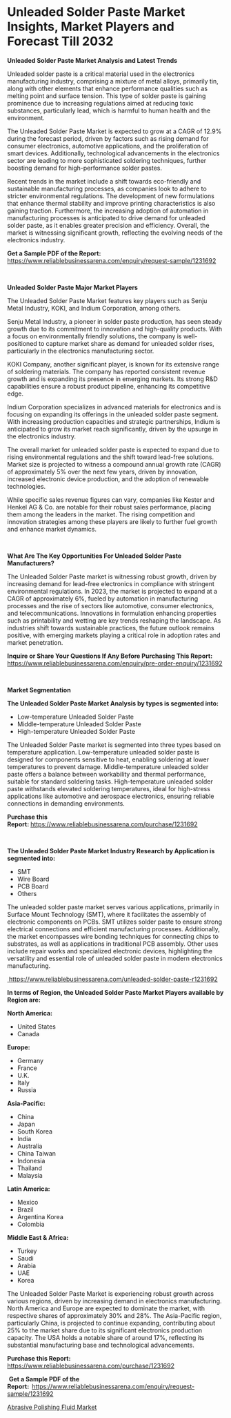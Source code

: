 <p><h1>Unleaded Solder Paste Market Insights, Market Players and Forecast Till 2032</h1></p><p><strong>Unleaded Solder Paste Market Analysis and Latest Trends</strong></p>
<p><p>Unleaded solder paste is a critical material used in the electronics manufacturing industry, comprising a mixture of metal alloys, primarily tin, along with other elements that enhance performance qualities such as melting point and surface tension. This type of solder paste is gaining prominence due to increasing regulations aimed at reducing toxic substances, particularly lead, which is harmful to human health and the environment.</p><p>The Unleaded Solder Paste Market is expected to grow at a CAGR of 12.9% during the forecast period, driven by factors such as rising demand for consumer electronics, automotive applications, and the proliferation of smart devices. Additionally, technological advancements in the electronics sector are leading to more sophisticated soldering techniques, further boosting demand for high-performance solder pastes.</p><p>Recent trends in the market include a shift towards eco-friendly and sustainable manufacturing processes, as companies look to adhere to stricter environmental regulations. The development of new formulations that enhance thermal stability and improve printing characteristics is also gaining traction. Furthermore, the increasing adoption of automation in manufacturing processes is anticipated to drive demand for unleaded solder paste, as it enables greater precision and efficiency. Overall, the market is witnessing significant growth, reflecting the evolving needs of the electronics industry.</p></p>
<p><strong>Get a Sample PDF of the Report:&nbsp;</strong> <a href="https://www.reliablebusinessarena.com/enquiry/request-sample/1231692?utm_campaign=3062&utm_medium=2&utm_source=Github&utm_content=ia&utm_term=03042025&utm_id=unleaded-solder-paste">https://www.reliablebusinessarena.com/enquiry/request-sample/1231692</a></p>
<p>&nbsp;</p>
<p><strong>Unleaded Solder Paste Major Market Players</strong></p>
<p><p>The Unleaded Solder Paste Market features key players such as Senju Metal Industry, KOKI, and Indium Corporation, among others. </p><p>Senju Metal Industry, a pioneer in solder paste production, has seen steady growth due to its commitment to innovation and high-quality products. With a focus on environmentally friendly solutions, the company is well-positioned to capture market share as demand for unleaded solder rises, particularly in the electronics manufacturing sector.</p><p>KOKI Company, another significant player, is known for its extensive range of soldering materials. The company has reported consistent revenue growth and is expanding its presence in emerging markets. Its strong R&D capabilities ensure a robust product pipeline, enhancing its competitive edge.</p><p>Indium Corporation specializes in advanced materials for electronics and is focusing on expanding its offerings in the unleaded solder paste segment. With increasing production capacities and strategic partnerships, Indium is anticipated to grow its market reach significantly, driven by the upsurge in the electronics industry.</p><p>The overall market for unleaded solder paste is expected to expand due to rising environmental regulations and the shift toward lead-free solutions. Market size is projected to witness a compound annual growth rate (CAGR) of approximately 5% over the next few years, driven by innovation, increased electronic device production, and the adoption of renewable technologies.</p><p>While specific sales revenue figures can vary, companies like Kester and Henkel AG & Co. are notable for their robust sales performance, placing them among the leaders in the market. The rising competition and innovation strategies among these players are likely to further fuel growth and enhance market dynamics.</p></p>
<p>&nbsp;</p>
<p><strong>What Are The Key Opportunities For Unleaded Solder Paste Manufacturers?</strong></p>
<p><p>The Unleaded Solder Paste market is witnessing robust growth, driven by increasing demand for lead-free electronics in compliance with stringent environmental regulations. In 2023, the market is projected to expand at a CAGR of approximately 6%, fueled by automation in manufacturing processes and the rise of sectors like automotive, consumer electronics, and telecommunications. Innovations in formulation enhancing properties such as printability and wetting are key trends reshaping the landscape. As industries shift towards sustainable practices, the future outlook remains positive, with emerging markets playing a critical role in adoption rates and market penetration.</p></p>
<p><strong>Inquire or Share Your Questions If Any Before Purchasing This Report:</strong> <a href="https://www.reliablebusinessarena.com/enquiry/pre-order-enquiry/1231692?utm_campaign=3062&utm_medium=2&utm_source=Github&utm_content=ia&utm_term=03042025&utm_id=unleaded-solder-paste">https://www.reliablebusinessarena.com/enquiry/pre-order-enquiry/1231692</a></p>
<p>&nbsp;</p>
<p><strong>Market Segmentation</strong></p>
<p><strong>The Unleaded Solder Paste Market Analysis by types is segmented into:</strong></p>
<p><ul><li>Low-temperature Unleaded Solder Paste</li><li>Middle-temperature Unleaded Solder Paste</li><li>High-temperature Unleaded Solder Paste</li></ul></p>
<p><p>The Unleaded Solder Paste market is segmented into three types based on temperature application. Low-temperature unleaded solder paste is designed for components sensitive to heat, enabling soldering at lower temperatures to prevent damage. Middle-temperature unleaded solder paste offers a balance between workability and thermal performance, suitable for standard soldering tasks. High-temperature unleaded solder paste withstands elevated soldering temperatures, ideal for high-stress applications like automotive and aerospace electronics, ensuring reliable connections in demanding environments.</p></p>
<p><strong>Purchase this Report:&nbsp;</strong><a href="https://www.reliablebusinessarena.com/purchase/1231692?utm_campaign=3062&utm_medium=2&utm_source=Github&utm_content=ia&utm_term=03042025&utm_id=unleaded-solder-paste">https://www.reliablebusinessarena.com/purchase/1231692</a></p>
<p>&nbsp;</p>
<p><strong>The Unleaded Solder Paste Market Industry Research by Application is segmented into:</strong></p>
<p><ul><li>SMT</li><li>Wire Board</li><li>PCB Board</li><li>Others</li></ul></p>
<p><p>The unleaded solder paste market serves various applications, primarily in Surface Mount Technology (SMT), where it facilitates the assembly of electronic components on PCBs. SMT utilizes solder paste to ensure strong electrical connections and efficient manufacturing processes. Additionally, the market encompasses wire bonding techniques for connecting chips to substrates, as well as applications in traditional PCB assembly. Other uses include repair works and specialized electronic devices, highlighting the versatility and essential role of unleaded solder paste in modern electronics manufacturing.</p></p>
<p><a href="https://www.reliablebusinessarena.com/unleaded-solder-paste-r1231692?utm_campaign=3062&utm_medium=2&utm_source=Github&utm_content=ia&utm_term=03042025&utm_id=unleaded-solder-paste">&nbsp;https://www.reliablebusinessarena.com/unleaded-solder-paste-r1231692</a></p>
<p><strong>In terms of Region, the Unleaded Solder Paste Market Players available by Region are:</strong></p>
<p>
    <p> <strong> North America: </strong>
        <ul>
            <li>United States</li>
            <li>Canada</li>
        </ul>
        </p> 
    <p> <strong> Europe: </strong>
        <ul>
            <li>Germany</li>
            <li>France</li>
            <li>U.K.</li>
            <li>Italy</li>
            <li>Russia</li>
        </ul>
        </p> 
    <p> <strong> Asia-Pacific: </strong>
        <ul>
            <li>China</li>
            <li>Japan</li>
            <li>South Korea</li>
            <li>India</li>
            <li>Australia</li>
            <li>China Taiwan</li>
            <li>Indonesia</li>
            <li>Thailand</li>
            <li>Malaysia</li>
        </ul>
        </p> 
    <p> <strong> Latin America: </strong>
        <ul>
            <li>Mexico</li>
            <li>Brazil</li>
            <li>Argentina Korea</li>
            <li>Colombia</li>
        </ul>
        </p> 
    <p> <strong> Middle East & Africa: </strong>
        <ul>
            <li>Turkey</li>
            <li>Saudi</li>
            <li>Arabia</li>
            <li>UAE</li>
            <li>Korea</li>
        </ul>
    </p>
    </p>
<p><p>The Unleaded Solder Paste Market is experiencing robust growth across various regions, driven by increasing demand in electronics manufacturing. North America and Europe are expected to dominate the market, with respective shares of approximately 30% and 28%. The Asia-Pacific region, particularly China, is projected to continue expanding, contributing about 25% to the market share due to its significant electronics production capacity. The USA holds a notable share of around 17%, reflecting its substantial manufacturing base and technological advancements.</p></p>
<p><strong>Purchase this Report: </strong><a href="https://www.reliablebusinessarena.com/purchase/1231692?utm_campaign=3062&utm_medium=2&utm_source=Github&utm_content=ia&utm_term=03042025&utm_id=unleaded-solder-paste">https://www.reliablebusinessarena.com/purchase/1231692</a></p>
<p>&nbsp;<strong>Get a Sample PDF of the Report:&nbsp;&nbsp;</strong><a href="https://www.reliablebusinessarena.com/enquiry/request-sample/1231692?utm_campaign=3062&utm_medium=2&utm_source=Github&utm_content=ia&utm_term=03042025&utm_id=unleaded-solder-paste">https://www.reliablebusinessarena.com/enquiry/request-sample/1231692</a></p>
<p><strong></strong></p>
<p><p><a href="https://github.com/kaloyhboosh/Market-Research-Report-List-1/blob/main/abrasive-polishing-fluid-market.md?utm_campaign=3062&utm_medium=2&utm_source=Github&utm_content=ia&utm_term=03042025&utm_id=unleaded-solder-paste">Abrasive Polishing Fluid Market</a></p></p>